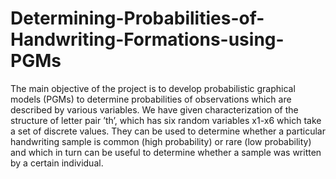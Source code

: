 # Determining-Probabilities-of-Handwriting-Formations-using-PGMs
The main objective of the project is to develop probabilistic graphical models (PGMs) to determine probabilities of observations which are described by various variables. We have given characterization of the structure of letter pair ’th’, which has six random variables x1-x6 which take a set of discrete values. They can be used to determine whether a particular handwriting sample is common (high probability) or rare (low probability) and which in turn can be useful to determine whether a sample was written by a certain individual.
